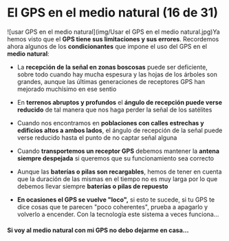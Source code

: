 # El GPS en el medio natural (16 de 31)

![usar GPS en el medio natural](img/Usar el GPS en el medio natural.jpg)Ya hemos visto que el **GPS tiene sus limitaciones y sus errores**. Recordemos ahora algunos de los **condicionantes** que impone el uso del GPS en el **medio natural**:

*   La **recepción de la señal en zonas boscosas** puede ser deficiente, sobre todo cuando hay mucha espesura y las hojas de los árboles son grandes, aunque las últimas generaciones de receptores GPS han mejorado muchísimo en ese sentio  
    
*   En **terrenos abruptos y profundos** el **ángulo de recepción puede verse reducido** de tal manera que nos haga perder la señal de los satélites
    
*   Cuando nos encontramos en **poblaciones con calles estrechas y edificios altos a ambos lados**, el ángulo de recepción de la señal puede verse reducido hasta el punto de no captar señal alguna
    
*   Cuando **transportemos un receptor GPS** debemos mantener la **antena siempre despejada** si queremos que su funcionamiento sea correcto
    
*   Aunque las **baterías o pilas son recargables**, hemos de tener en cuenta que la duración de las mismas en el tiempo no es muy larga por lo que debemos llevar siempre **baterías o pilas de repuesto**
    
*   **En ocasiones el GPS se vuelve "loco",** si esto te sucede, si tu GPS te dice cosas que te parecen "poco coherentes", prueba a apagarlo y volverlo a encender. Con la tecnología este sistema a veces funciona...
    

#### Si voy al medio natural con mi GPS no debo dejarme en casa...